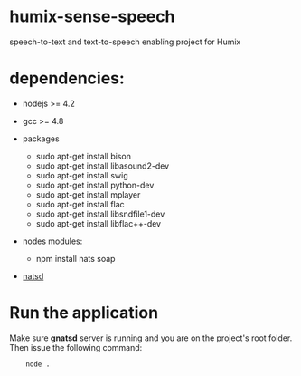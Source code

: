 # humix-sense-speech
speech-to-text and text-to-speech enabling project for Humix

# dependencies:
- nodejs >= 4.2
- gcc >= 4.8
- packages
    - sudo apt-get install bison
    - sudo apt-get install libasound2-dev
    - sudo apt-get install swig
    - sudo apt-get install python-dev
    - sudo apt-get install mplayer
    - sudo apt-get install flac
    - sudo apt-get install libsndfile1-dev
    - sudo apt-get install libflac++-dev

- nodes modules:
    - npm install nats soap

- [natsd](https://github.com/nats-io/gnatsd)

# Run the application
Make sure **gnatsd** server is running and you are on the project's root folder. Then issue the following command:
```
    node .
```
